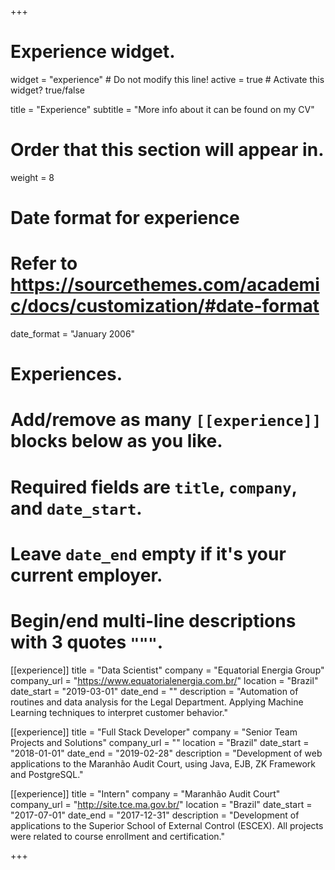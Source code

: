 +++
# Experience widget.
widget = "experience"  # Do not modify this line!
active = true  # Activate this widget? true/false

title = "Experience"
subtitle = "More info about it can be found on my CV"

# Order that this section will appear in.
weight = 8

# Date format for experience
#   Refer to https://sourcethemes.com/academic/docs/customization/#date-format
date_format = "January 2006"

# Experiences.
#   Add/remove as many `[[experience]]` blocks below as you like.
#   Required fields are `title`, `company`, and `date_start`.
#   Leave `date_end` empty if it's your current employer.
#   Begin/end multi-line descriptions with 3 quotes `"""`.
[[experience]]
  title = "Data Scientist"
  company = "Equatorial Energia Group"
  company_url = "https://www.equatorialenergia.com.br/"
  location = "Brazil"
  date_start = "2019-03-01"
  date_end = ""
  description = "Automation of routines and data analysis for the Legal Department. Applying Machine Learning techniques to interpret customer behavior."

[[experience]]
  title = "Full Stack Developer"
  company = "Senior Team Projects and Solutions"
  company_url = ""
  location = "Brazil"
  date_start = "2018-01-01"
  date_end = "2019-02-28"
  description = "Development of web applications to the Maranhão Audit Court, using Java, EJB, ZK Framework and PostgreSQL."

[[experience]]
  title = "Intern"
  company = "Maranhão Audit Court"
  company_url = "http://site.tce.ma.gov.br/"
  location = "Brazil"
  date_start = "2017-07-01"
  date_end = "2017-12-31"
  description = "Development of applications to the Superior School of External Control (ESCEX). All projects were related to course enrollment and certification."

+++
